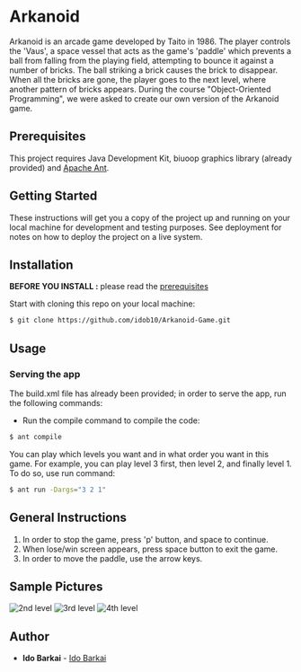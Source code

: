 # Arkanoid
Arkanoid is an arcade game developed by Taito in 1986. The player controls the 'Vaus', a space vessel that acts as the game's 'paddle' which prevents a ball from falling from the playing field, attempting to bounce it against a number of bricks. The ball striking a brick causes the brick to disappear. When all the bricks are gone, the player goes to the next level, where another pattern of bricks appears.
During the course "Object-Oriented Programming", we were asked to create our own version of the Arkanoid game.

## Prerequisites
This project requires Java Development Kit, biuoop graphics library (already provided) and [Apache Ant](https://github.com/ariecattan/biuoop2021/wiki/Installing-Ant).

## Getting Started

These instructions will get you a copy of the project up and running on your local machine for development and testing purposes. See deployment for notes on how to deploy the project on a live system.

## Installation

**BEFORE YOU INSTALL :** please read the [prerequisites](#prerequisites)

Start with cloning this repo on your local machine:

```sh
$ git clone https://github.com/idob10/Arkanoid-Game.git
```

## Usage

### Serving the app
The build.xml file has already been provided; in order to serve the app, run the following commands:
- Run the compile command to compile the code:
```sh
$ ant compile
```
You can play which levels you want and in what order you want in this game. For example, you can play level 3 first, then level 2, and finally level 1. To do so, use run command:
```sh
$ ant run -Dargs="3 2 1"
```
## General Instructions
1. In order to stop the game, press 'p' button, and space to continue.
2. When lose/win screen appears, press space button to exit the game.
3. In order to move the paddle, use the arrow keys.

## Sample Pictures
![2nd level](https://user-images.githubusercontent.com/84286628/168551582-5a5bbcc7-2021-48e1-b77f-d9ea33884591.png)
![3rd level](https://user-images.githubusercontent.com/84286628/168551697-23cca446-72f1-4135-838e-12d8a77d21f3.png)
![4th level](https://user-images.githubusercontent.com/84286628/168551784-400b6f70-e2be-4c68-8173-49cc6a0243b8.png)

## Author

* **Ido Barkai** - [Ido Barkai](https://github.com/idob10)